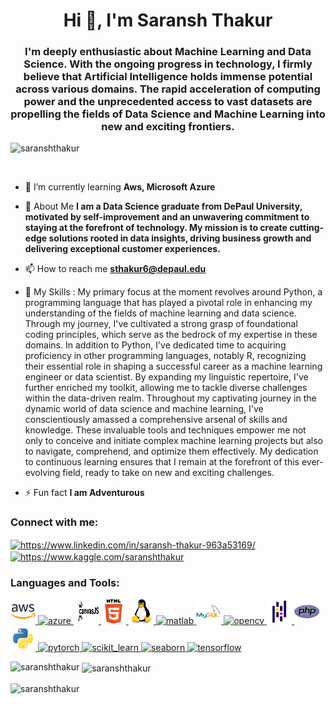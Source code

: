 <h1 align="center">Hi 👋, I'm Saransh Thakur</h1>
<h3 align="center">I'm deeply enthusiastic about Machine Learning and Data Science. With the ongoing progress in technology, I firmly believe that Artificial Intelligence holds immense potential across various domains. The rapid acceleration of computing power and the unprecedented access to vast datasets are propelling the fields of Data Science and Machine Learning into new and exciting frontiers.</h3>

<p align="left"> <img src="https://komarev.com/ghpvc/?username=saranshthakur&label=Profile%20views&color=0e75b6&style=flat" alt="saranshthakur" /> </p>

<p align="left"> <a href="https://twitter.com/" target="blank"><img src="https://img.shields.io/twitter/follow/?logo=twitter&style=for-the-badge" alt="" /></a> </p>

- 🌱 I’m currently learning **Aws, Microsoft Azure**

- 💬 About Me **I am a Data Science graduate from DePaul University, motivated by self-improvement and an unwavering commitment to staying at the forefront of technology. My mission is to create cutting-edge solutions rooted in data insights, driving business growth and delivering exceptional customer experiences.**

- 📫 How to reach me **sthakur6@depaul.edu**

- 📄 My Skills : My primary focus at the moment revolves around Python, a programming language that has played a pivotal role in enhancing my understanding of the fields of machine learning and data science. Through my journey, I've cultivated a strong grasp of foundational coding principles, which serve as the bedrock of my expertise in these domains. In addition to Python, I've dedicated time to acquiring proficiency in other programming languages, notably R, recognizing their essential role in shaping a successful career as a machine learning engineer or data scientist. By expanding my linguistic repertoire, I've further enriched my toolkit, allowing me to tackle diverse challenges within the data-driven realm. Throughout my captivating journey in the dynamic world of data science and machine learning, I've conscientiously amassed a comprehensive arsenal of skills and knowledge. These invaluable tools and techniques empower me not only to conceive and initiate complex machine learning projects but also to navigate, comprehend, and optimize them effectively. My dedication to continuous learning ensures that I remain at the forefront of this ever-evolving field, ready to take on new and exciting challenges.

- ⚡ Fun fact **I am Adventurous**

<h3 align="left">Connect with me:</h3>
<p align="left">
<a href="https://linkedin.com/in/https://www.linkedin.com/in/saransh-thakur-963a53169/" target="blank"><img align="center" src="https://raw.githubusercontent.com/rahuldkjain/github-profile-readme-generator/master/src/images/icons/Social/linked-in-alt.svg" alt="https://www.linkedin.com/in/saransh-thakur-963a53169/" height="30" width="40" /></a>
<a href="https://kaggle.com/https://www.kaggle.com/saranshthakur" target="blank"><img align="center" src="https://raw.githubusercontent.com/rahuldkjain/github-profile-readme-generator/master/src/images/icons/Social/kaggle.svg" alt="https://www.kaggle.com/saranshthakur" height="30" width="40" /></a>
</p>

<h3 align="left">Languages and Tools:</h3>
<p align="left"> <a href="https://aws.amazon.com" target="_blank" rel="noreferrer"> <img src="https://raw.githubusercontent.com/devicons/devicon/master/icons/amazonwebservices/amazonwebservices-original-wordmark.svg" alt="aws" width="40" height="40"/> </a> <a href="https://azure.microsoft.com/en-in/" target="_blank" rel="noreferrer"> <img src="https://www.vectorlogo.zone/logos/microsoft_azure/microsoft_azure-icon.svg" alt="azure" width="40" height="40"/> </a> <a href="https://canvasjs.com" target="_blank" rel="noreferrer"> <img src="https://raw.githubusercontent.com/Hardik0307/Hardik0307/master/assets/canvasjs-charts.svg" alt="canvasjs" width="40" height="40"/> </a> <a href="https://www.w3.org/html/" target="_blank" rel="noreferrer"> <img src="https://raw.githubusercontent.com/devicons/devicon/master/icons/html5/html5-original-wordmark.svg" alt="html5" width="40" height="40"/> </a> <a href="https://www.linux.org/" target="_blank" rel="noreferrer"> <img src="https://raw.githubusercontent.com/devicons/devicon/master/icons/linux/linux-original.svg" alt="linux" width="40" height="40"/> </a> <a href="https://www.mathworks.com/" target="_blank" rel="noreferrer"> <img src="https://upload.wikimedia.org/wikipedia/commons/2/21/Matlab_Logo.png" alt="matlab" width="40" height="40"/> </a> <a href="https://www.mysql.com/" target="_blank" rel="noreferrer"> <img src="https://raw.githubusercontent.com/devicons/devicon/master/icons/mysql/mysql-original-wordmark.svg" alt="mysql" width="40" height="40"/> </a> <a href="https://opencv.org/" target="_blank" rel="noreferrer"> <img src="https://www.vectorlogo.zone/logos/opencv/opencv-icon.svg" alt="opencv" width="40" height="40"/> </a> <a href="https://pandas.pydata.org/" target="_blank" rel="noreferrer"> <img src="https://raw.githubusercontent.com/devicons/devicon/2ae2a900d2f041da66e950e4d48052658d850630/icons/pandas/pandas-original.svg" alt="pandas" width="40" height="40"/> </a> <a href="https://www.php.net" target="_blank" rel="noreferrer"> <img src="https://raw.githubusercontent.com/devicons/devicon/master/icons/php/php-original.svg" alt="php" width="40" height="40"/> </a> <a href="https://www.python.org" target="_blank" rel="noreferrer"> <img src="https://raw.githubusercontent.com/devicons/devicon/master/icons/python/python-original.svg" alt="python" width="40" height="40"/> </a> <a href="https://pytorch.org/" target="_blank" rel="noreferrer"> <img src="https://www.vectorlogo.zone/logos/pytorch/pytorch-icon.svg" alt="pytorch" width="40" height="40"/> </a> <a href="https://scikit-learn.org/" target="_blank" rel="noreferrer"> <img src="https://upload.wikimedia.org/wikipedia/commons/0/05/Scikit_learn_logo_small.svg" alt="scikit_learn" width="40" height="40"/> </a> <a href="https://seaborn.pydata.org/" target="_blank" rel="noreferrer"> <img src="https://seaborn.pydata.org/_images/logo-mark-lightbg.svg" alt="seaborn" width="40" height="40"/> </a> <a href="https://www.tensorflow.org" target="_blank" rel="noreferrer"> <img src="https://www.vectorlogo.zone/logos/tensorflow/tensorflow-icon.svg" alt="tensorflow" width="40" height="40"/> </a> </p>

<p><img align="left" src="https://github-readme-stats.vercel.app/api/top-langs?username=saranshthakur&show_icons=true&locale=en&layout=compact" alt="saranshthakur" /></p>

<p>&nbsp;<img align="center" src="https://github-readme-stats.vercel.app/api?username=saranshthakur&show_icons=true&locale=en" alt="saranshthakur" /></p>

<p><img align="center" src="https://github-readme-streak-stats.herokuapp.com/?user=saranshthakur&" alt="saranshthakur" /></p>
